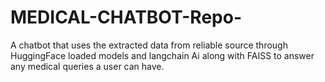 # MEDICAL-CHATBOT-Repo-
A chatbot that uses the extracted data from reliable source through HuggingFace loaded models and langchain Ai along with FAISS to answer any medical queries a user can have.
